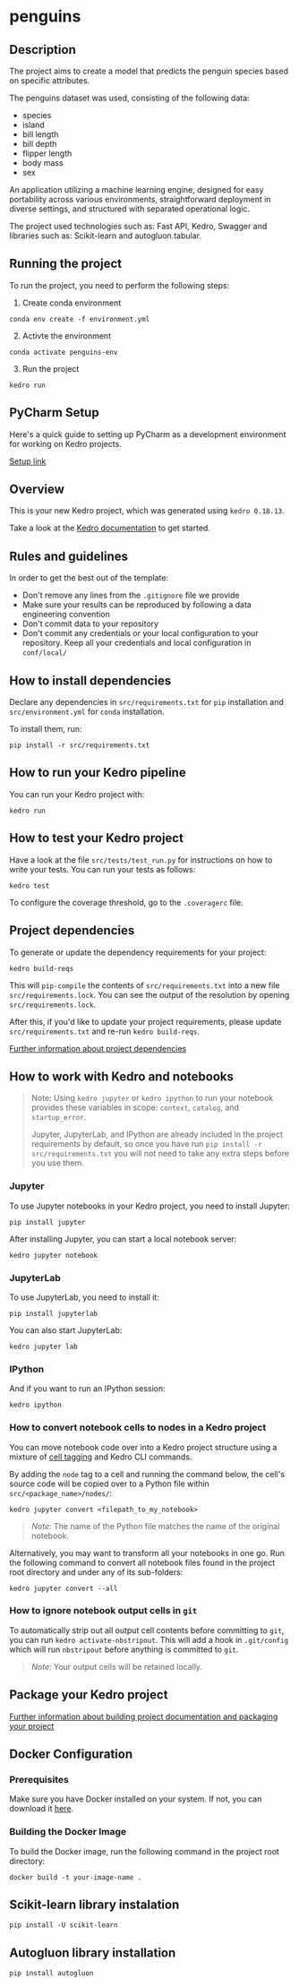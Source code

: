 # penguins

## Description

The project aims to create a model that predicts the penguin species based on specific
attributes.

The penguins dataset was used, consisting of the following data:
* species
* island
* bill length
* bill depth
* flipper length
* body mass
* sex

An application utilizing a machine learning engine, designed for easy portability across various environments, straightforward deployment in diverse settings, and structured with separated operational logic.

The project used technologies such as: Fast API, Kedro, Swagger and libraries such as: Scikit-learn and autogluon.tabular.


## Running the project

To run the project, you need to perform the following steps:

1. Create conda environment

```
conda env create -f environment.yml
```

2. Activte the environment

```
conda activate penguins-env
```

3. Run the project

```
kedro run
```

## PyCharm Setup

Here's a quick guide to setting up PyCharm as a development environment for working on Kedro projects.

[Setup link](https://docs.kedro.org/en/stable/development/set_up_pycharm.html)

## Overview

This is your new Kedro project, which was generated using `kedro 0.18.13`.

Take a look at the [Kedro documentation](https://docs.kedro.org) to get started.

## Rules and guidelines

In order to get the best out of the template:

* Don't remove any lines from the `.gitignore` file we provide
* Make sure your results can be reproduced by following a data engineering convention
* Don't commit data to your repository
* Don't commit any credentials or your local configuration to your repository. Keep all your credentials and local
  configuration in `conf/local/`

## How to install dependencies

Declare any dependencies in `src/requirements.txt` for `pip` installation and `src/environment.yml` for `conda`
installation.

To install them, run:

```
pip install -r src/requirements.txt
```

## How to run your Kedro pipeline

You can run your Kedro project with:

```
kedro run
```

## How to test your Kedro project

Have a look at the file `src/tests/test_run.py` for instructions on how to write your tests. You can run your tests as
follows:

```
kedro test
```

To configure the coverage threshold, go to the `.coveragerc` file.

## Project dependencies

To generate or update the dependency requirements for your project:

```
kedro build-reqs
```

This will `pip-compile` the contents of `src/requirements.txt` into a new file `src/requirements.lock`. You can see the
output of the resolution by opening `src/requirements.lock`.

After this, if you'd like to update your project requirements, please update `src/requirements.txt` and
re-run `kedro build-reqs`.

[Further information about project dependencies](https://docs.kedro.org/en/stable/kedro_project_setup/dependencies.html#project-specific-dependencies)

## How to work with Kedro and notebooks

> Note: Using `kedro jupyter` or `kedro ipython` to run your notebook provides these variables in
> scope: `context`, `catalog`, and `startup_error`.
>
> Jupyter, JupyterLab, and IPython are already included in the project requirements by default, so once you have
> run `pip install -r src/requirements.txt` you will not need to take any extra steps before you use them.

### Jupyter

To use Jupyter notebooks in your Kedro project, you need to install Jupyter:

```
pip install jupyter
```

After installing Jupyter, you can start a local notebook server:

```
kedro jupyter notebook
```

### JupyterLab

To use JupyterLab, you need to install it:

```
pip install jupyterlab
```

You can also start JupyterLab:

```
kedro jupyter lab
```

### IPython

And if you want to run an IPython session:

```
kedro ipython
```

### How to convert notebook cells to nodes in a Kedro project

You can move notebook code over into a Kedro project structure using a mixture
of [cell tagging](https://jupyter-notebook.readthedocs.io/en/stable/changelog.html#release-5-0-0) and Kedro CLI
commands.

By adding the `node` tag to a cell and running the command below, the cell's source code will be copied over to a Python
file within `src/<package_name>/nodes/`:

```
kedro jupyter convert <filepath_to_my_notebook>
```

> *Note:* The name of the Python file matches the name of the original notebook.

Alternatively, you may want to transform all your notebooks in one go. Run the following command to convert all notebook
files found in the project root directory and under any of its sub-folders:

```
kedro jupyter convert --all
```

### How to ignore notebook output cells in `git`

To automatically strip out all output cell contents before committing to `git`, you can run `kedro activate-nbstripout`.
This will add a hook in `.git/config` which will run `nbstripout` before anything is committed to `git`.

> *Note:* Your output cells will be retained locally.

## Package your Kedro project

[Further information about building project documentation and packaging your project](https://docs.kedro.org/en/stable/tutorial/package_a_project.html)


## Docker Configuration

### Prerequisites
Make sure you have Docker installed on your system. If not, you can download it [here](https://www.docker.com/get-started).

### Building the Docker Image
To build the Docker image, run the following command in the project root directory:

```
docker build -t your-image-name .
```

## Scikit-learn library instalation

```
pip install -U scikit-learn
``` 

## Autogluon library installation

```
pip install autogluon
```
